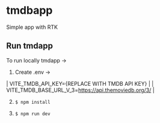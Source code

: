 # tmdbapp
Simple app with RTK

## Run tmdapp
To run locally tmdapp ->

1. Create .env -> 

| VITE_TMDB_API_KEY={REPLACE WITH TMDB API KEY} |
| VITE_TMDB_BASE_URL_V_3=https://api.themoviedb.org/3/ |

2. `$ npm install`

3. `$ npm run dev`





